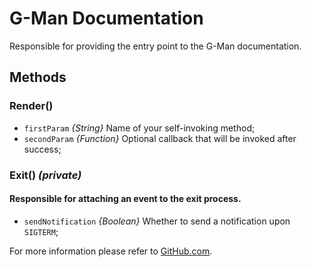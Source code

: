 # G-Man Documentation

Responsible for providing the entry point to the G-Man documentation.

## Methods

### Render()
    
 * `firstParam` *{String}* Name of your self-invoking method;
 * `secondParam` *{Function}* Optional callback that will be invoked after success;
    
### Exit() *(private)*

#### Responsible for attaching an event to the exit process.

 * `sendNotification` *{Boolean}* Whether to send a notification upon `SIGTERM`;
 
For more information please refer to [GitHub.com](GitHub.com).